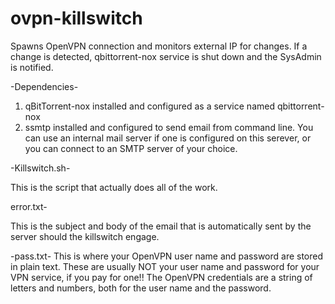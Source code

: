 # ovpn-killswitch
Spawns OpenVPN connection and monitors external IP for changes. If a change is detected, qbittorrent-nox service is shut down and the SysAdmin is notified.

-Dependencies-

1) qBitTorrent-nox installed and configured as a service named qbittorrent-nox
2) ssmtp installed and configured to send email from command line. You can use an internal mail server if one is configured on this serever, or you can connect to an SMTP server of your choice.

-Killswitch.sh-

This is the script that actually does all of the work.

error.txt-

This is the subject and body of the email that is automatically sent by the server should the killswitch engage.

-pass.txt-
This is where your OpenVPN user name and password are stored in plain text. These are usually NOT your user name and password for your VPN service, if you pay for one!! The OpenVPN credentials are a string of letters and numbers, both for the user name and the password.

